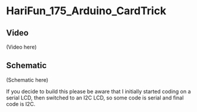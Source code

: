 # HariFun_175_Arduino_CardTrick

## Video
(Video here)

## Schematic
(Schematic here)

If you decide to build this please be aware that I initially started coding on a serial LCD, then switched to an I2C LCD, so some code is serial and final code is I2C.
